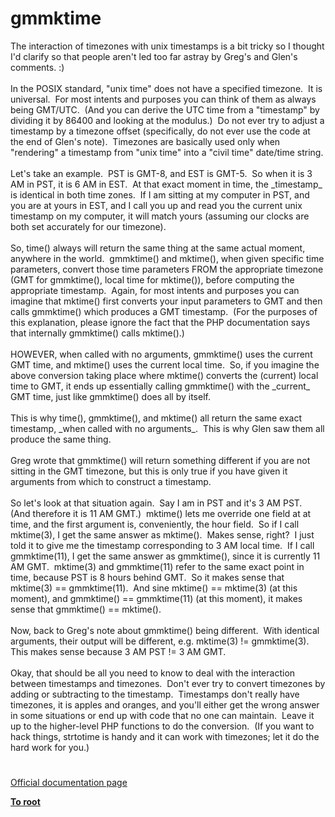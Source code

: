 # gmmktime




<div class="phpcode"><span class="html">
The interaction of timezones with unix timestamps is a bit tricky so I thought I&apos;d clarify so that people aren&apos;t led too far astray by Greg&apos;s and Glen&apos;s comments. :)<br><br>In the POSIX standard, &quot;unix time&quot; does not have a specified timezone.&#xA0; It is universal.&#xA0; For most intents and purposes you can think of them as always being GMT/UTC.&#xA0; (And you can derive the UTC time from a &quot;timestamp&quot; by dividing it by 86400 and looking at the modulus.)&#xA0; Do not ever try to adjust a timestamp by a timezone offset (specifically, do not ever use the code at the end of Glen&apos;s note).&#xA0; Timezones are basically used only when &quot;rendering&quot; a timestamp from &quot;unix time&quot; into a &quot;civil time&quot; date/time string.<br><br>Let&apos;s take an example.&#xA0; PST is GMT-8, and EST is GMT-5.&#xA0; So when it is 3 AM in PST, it is 6 AM in EST.&#xA0; At that exact moment in time, the _timestamp_ is identical in both time zones.&#xA0; If I am sitting at my computer in PST, and you are at yours in EST, and I call you up and read you the current unix timestamp on my computer, it will match yours (assuming our clocks are both set accurately for our timezone).<br><br>So, time() always will return the same thing at the same actual moment, anywhere in the world.&#xA0; gmmktime() and mktime(), when given specific time parameters, convert those time parameters FROM the appropriate timezone (GMT for gmmktime(), local time for mktime()), before computing the appropriate timestamp.&#xA0; Again, for most intents and purposes you can imagine that mktime() first converts your input parameters to GMT and then calls gmmktime() which produces a GMT timestamp.&#xA0; (For the purposes of this explanation, please ignore the fact that the PHP documentation says that internally gmmktime() calls mktime().)<br><br>HOWEVER, when called with no arguments, gmmktime() uses the current GMT time, and mktime() uses the current local time.&#xA0; So, if you imagine the above conversion taking place where mktime() converts the (current) local time to GMT, it ends up essentially calling gmmktime() with the _current_ GMT time, just like gmmktime() does all by itself.<br><br>This is why time(), gmmktime(), and mktime() all return the same exact timestamp, _when called with no arguments_.&#xA0; This is why Glen saw them all produce the same thing.<br><br>Greg wrote that gmmktime() will return something different if you are not sitting in the GMT timezone, but this is only true if you have given it arguments from which to construct a timestamp.<br><br>So let&apos;s look at that situation again.&#xA0; Say I am in PST and it&apos;s 3 AM PST.&#xA0; (And therefore it is 11 AM GMT.)&#xA0; mktime() lets me override one field at at time, and the first argument is, conveniently, the hour field.&#xA0; So if I call mktime(3), I get the same answer as mktime().&#xA0; Makes sense, right?&#xA0; I just told it to give me the timestamp corresponding to 3 AM local time.&#xA0; If I call gmmktime(11), I get the same answer as gmmktime(), since it is currently 11 AM GMT.&#xA0; mktime(3) and gmmktime(11) refer to the same exact point in time, because PST is 8 hours behind GMT.&#xA0; So it makes sense that mktime(3) == gmmktime(11).&#xA0; And sine mktime() == mktime(3) (at this moment), and gmmktime() == gmmktime(11) (at this moment), it makes sense that gmmktime() == mktime().<br><br>Now, back to Greg&apos;s note about gmmktime() being different.&#xA0; With identical arguments, their output will be different, e.g. mktime(3) != gmmktime(3).&#xA0; This makes sense because 3 AM PST != 3 AM GMT.<br><br>Okay, that should be all you need to know to deal with the interaction between timestamps and timezones.&#xA0; Don&apos;t ever try to convert timezones by adding or subtracting to the timestamp.&#xA0; Timestamps don&apos;t really have timezones, it is apples and oranges, and you&apos;ll either get the wrong answer in some situations or end up with code that no one can maintain.&#xA0; Leave it up to the higher-level PHP functions to do the conversion.&#xA0; (If you want to hack things, strtotime is handy and it can work with timezones; let it do the hard work for you.)</span>
</div>
  

#

[Official documentation page](https://www.php.net/manual/en/function.gmmktime.php)

**[To root](/README.md)**